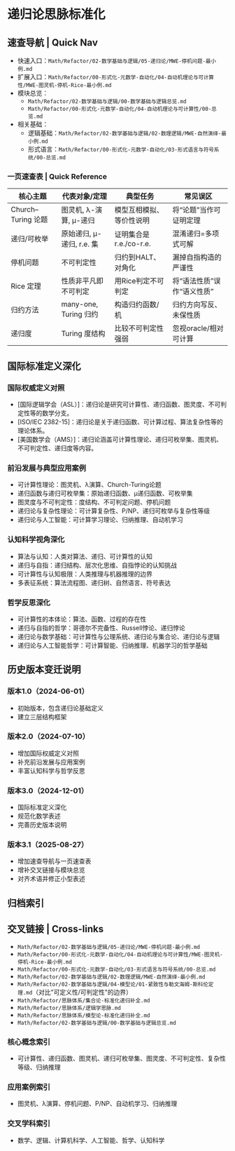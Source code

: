 # 递归论思脉标准化

## 速查导航 | Quick Nav

- 快速入口：`Math/Refactor/02-数学基础与逻辑/05-递归论/MWE-停机问题-最小例.md`
- 扩展入口：`Math/Refactor/00-形式化-元数学-自动化/04-自动机理论与可计算性/MWE-图灵机-停机-Rice-最小例.md`
- 模块总览：
  - `Math/Refactor/02-数学基础与逻辑/00-数学基础与逻辑总览.md`
  - `Math/Refactor/00-形式化-元数学-自动化/04-自动机理论与可计算性/00-总览.md`
- 相关基础：
  - 逻辑基础：`Math/Refactor/02-数学基础与逻辑/02-数理逻辑/MWE-自然演绎-最小例.md`
  - 形式语言：`Math/Refactor/00-形式化-元数学-自动化/03-形式语言与符号系统/00-总览.md`

### 一页速查表 | Quick Reference

| 核心主题 | 代表对象/定理 | 典型任务 | 常见误区 |
|---|---|---|---|
| Church–Turing 论题 | 图灵机, λ-演算, μ-递归 | 模型互相模拟、等价性说明 | 将“论题”当作可证明定理 |
| 递归/可枚举 | 原始递归, μ-递归, r.e. 集 | 证明集合是r.e./co-r.e. | 混淆递归=多项式可解 |
| 停机问题 | 不可判定性 | 归约到HALT、对角化 | 漏掉自指构造的严谨性 |
| Rice 定理 | 性质非平凡即不可判定 | 用Rice判定不可判定 | 将“语法性质”误作“语义性质” |
| 归约方法 | many-one, Turing 归约 | 构造归约函数/机 | 归约方向写反、未保性质 |
| 递归度 | Turing 度结构 | 比较不可判定性强弱 | 忽视oracle/相对可计算 |

## 国际标准定义深化

### 国际权威定义对照

- [国际逻辑学会（ASL）]：递归论是研究可计算性、递归函数、图灵度、不可判定性等的数学分支。
- [ISO/IEC 2382-15]：递归论是关于递归函数、可计算过程、算法复杂性等的理论体系。
- [美国数学会（AMS）]：递归论涵盖可计算性理论、递归可枚举集、图灵机、不可判定性、递归度等内容。

### 前沿发展与典型应用案例

- 可计算性理论：图灵机、λ演算、Church-Turing论题
- 递归函数与递归可枚举集：原始递归函数、μ递归函数、可枚举集
- 图灵度与不可判定性：度结构、不可判定问题、停机问题
- 递归论与复杂性理论：可计算复杂性、P/NP、递归可枚举与复杂性等级
- 递归论与人工智能：可计算学习理论、归纳推理、自动机学习

### 认知科学视角深化

- 算法与认知：人类对算法、递归、可计算性的认知
- 递归与自指：递归结构、层次化思维、自指悖论的认知挑战
- 可计算性与认知极限：人类推理与机器推理的边界
- 多表征系统：算法流程图、递归树、自然语言、符号表达

### 哲学反思深化

- 可计算性的本体论：算法、函数、过程的存在性
- 递归与自指的哲学：哥德尔不完备性、Russell悖论、递归悖论
- 递归论与数学基础：可计算性与公理系统、递归论与集合论、递归论与逻辑
- 递归论与人工智能哲学：可计算智能、归纳推理、机器学习的哲学基础

## 历史版本变迁说明

### 版本1.0（2024-06-01）

- 初始版本，包含递归论基础定义
- 建立三层结构框架

### 版本2.0（2024-07-10）

- 增加国际权威定义对照
- 补充前沿发展与应用案例
- 丰富认知科学与哲学反思

### 版本3.0（2024-12-01）

- 国际标准定义深化
- 规范化数学表述
- 完善历史版本说明

### 版本3.1（2025-08-27）

- 增加速查导航与一页速查表
- 增补交叉链接与模块总览
- 对齐术语并修正小型表述

## 归档索引

## 交叉链接 | Cross-links

- `Math/Refactor/02-数学基础与逻辑/05-递归论/MWE-停机问题-最小例.md`
- `Math/Refactor/00-形式化-元数学-自动化/04-自动机理论与可计算性/MWE-图灵机-停机-Rice-最小例.md`
- `Math/Refactor/00-形式化-元数学-自动化/03-形式语言与符号系统/00-总览.md`
- `Math/Refactor/02-数学基础与逻辑/02-数理逻辑/MWE-自然演绎-最小例.md`
- `Math/Refactor/02-数学基础与逻辑/04-模型论/01-紧致性与勒文海姆-斯科伦定理.md`（对比"可定义性/可判定性"的边界）
- `Math/Refactor/思脉体系/集合论-标准化递归补全.md`
- `Math/Refactor/思脉体系/逻辑学思脉.md`
- `Math/Refactor/思脉体系/模型论-标准化递归补全.md`
- `Math/Refactor/02-数学基础与逻辑/00-数学基础与逻辑总览.md`

### 核心概念索引

- 可计算性、递归函数、图灵机、递归可枚举集、图灵度、不可判定性、复杂性等级、归纳推理

### 应用案例索引

- 图灵机、λ演算、停机问题、P/NP、自动机学习、归纳推理

### 交叉学科索引

- 数学、逻辑、计算机科学、人工智能、哲学、认知科学
